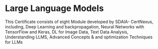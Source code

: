 # Large Language Models
This Certificate consists of eight Module developed by SDAIA- CertNexus, including, Deep Learning and
backpropagation, Neural Networks with TensorFlow and Keras, DL for Image Data, Text Data Analysis,
Understanding LLMS, Advanced Concepts & and optimization Techniques for LLMs
